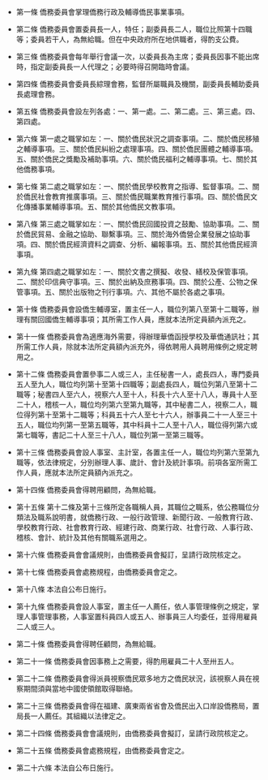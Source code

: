 * 第一條 僑務委員會掌理僑務行政及輔導僑民事業事項。

* 第二條 僑務委員會置委員長一人，特任；副委員長二人，職位比照第十四職等；委員若干人，為無給職。但在中央政府所在地供職者，得酌支公費。

* 第三條 僑務委員會每年舉行會議一次，以委員長為主席；委員長因事不能出席時，指定副委員長一人代理之；必要時得召開臨時會議。

* 第四條 僑務委員會委員長綜理會務，監督所屬職員及機關，副委員長輔助委員長處理會務。

* 第五條 僑務委員會設左列各處：一、第一處。二、第二處。三、第三處。四、第四處。

* 第六條 第一處之職掌如左：一、關於僑民狀況之調查事項。二、關於僑民移殖之輔導事項。三、關於僑民糾紛之處理事項。四、關於僑民團體之輔導事項。五、關於僑民之獎勵及補助事項。六、關於僑民福利之輔導事項。七、關於其他僑務事項。

* 第七條 第二處之職掌如左：一、關於僑民學校教育之指導、監督事項。二、關於僑民社會教育推廣事項。三、關於僑民職業教育推行事項。四、關於僑民文化傳播事業輔導事項。五、關於其他僑民文教事項。

* 第八條 第三處之職掌如左：一、關於僑民回國投資之鼓勵、協助事項。二、關於僑民貿易、金融之協助、聯繫事項。三、關於海外僑營企業發展之協助事項。四、關於僑民經濟資料之調查、分析、編報事項。五、關於其他僑民經濟事項。

* 第九條 第四處之職掌如左：一、關於文書之撰擬、收發、繕校及保管事項。二、關於印信典守事項。三、關於出納及庶務事項。四、關於公產、公物之保管事項。五、關於出版物之刊行事項。六、其他不屬於各處之事項。

* 第十條 僑務委員會設僑生輔導室，置主任一人，職位列第八至第十二職等，辦理有關回國僑生輔導事項；其所需工作人員，應就本法所定員額內派充之。

* 第十一條 僑務委員會為適應海外需要，得辦理華僑函授學校及華僑通訊社；其所需工作人員，除就本法所定員額內派充外，得依聘用人員聘用條例之規定聘用之。

* 第十二條 僑務委員會置參事二人或三人，主任秘書一人，處長四人，專門委員五人至九人，職位均列第十至第十四職等；副處長四人，職位列第八至第十二職等；秘書四人至六人，視察六人至十人，科長十六人至十八人，專員十人至二十人，稽核一人，職位均列第六至第九職等，其中秘書二人，視察二人，職位得列第十至第十二職等；科員五十六人至七十六人，辦事員二十一人至三十五人，職位均列第一至第五職等，其中科員十二人至十八人，職位得列第六或第七職等，書記二十人至三十八人，職位列第一至第三職等。

* 第十三條 僑務委員會設人事室、主計室，各置主任一人，職位均列第六至第九職等，依法律規定，分別辦理人事、歲計、會計及統計事項。前項各室所需工作人員，應就本法所定員額內派充之。

* 第十四條 僑務委員會得聘用顧問，為無給職。

* 第十五條 第十二條及第十三條所定各職稱人員，其職位之職系，依公務職位分類法及職系說明書，就僑務行政、一般行政管理、新聞行政、一般教育行政、學校教育行政、社會教育行政、經建行政、商業行政、社會行政、人事行政、稽核、會計、統計及其他有關職系選用之。

* 第十六條 僑務委員會會議規則，由僑務委員會擬訂，呈請行政院核定之。

* 第十七條 僑務委員會處務規程，由僑務委員會定之。

* 第十八條 本法自公布日施行。

* 第十九條 僑務委員會設人事室，置主任一人薦任，依人事管理條例之規定，掌理人事管理事務，人事室置科員四人或五人、辦事員三人均委任，並得用雇員二人或三人。

* 第二十條 僑務委員會得聘任顧問，為無給職。

* 第二十一條 僑務委員會因事務上之需要，得酌用雇員二十人至卅五人。

* 第二十二條 僑務委員會得派員視察僑民眾多地方之僑民狀況，該視察人員在視察期間須與當地中國使領館取得聯絡。

* 第二十三條 僑務委員會得在福建、廣東兩省省會及僑民出入口岸設僑務局，置局長一人薦任。其組織以法律定之。

* 第二十四條 僑務委員會會議規則，由僑務委員會擬訂，呈請行政院核定之。

* 第二十五條 僑務委員會處務規程，由僑務委員會定之。

* 第二十六條 本法自公布日施行。

